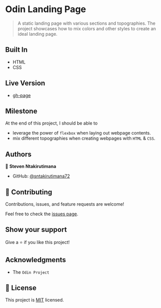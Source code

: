 # Odin Landing Page

> A static landing page with various sections and topographies. The project showcases how to mix colors and other styles to create an ideal landing page.


## Built In

- HTML
- CSS

## Live Version

- [gh-page](https://sntakirutimana72.github.io/odin-landing-page/)

## Milestone

At the end of this project, I should be able to

- leverage the power of `flexbox` when laying out webpage contents.
- mix different topographies when creating webpages with `HTML` & `CSS`.


## Authors

👤 **Steven Ntakirutimana**

- GitHub: [@sntakirutimana72](https://github.com/sntakirutimana72)


## 🤝 Contributing

Contributions, issues, and feature requests are welcome!

Feel free to check the [issues page](../../issues/).

## Show your support

Give a ⭐️ if you like this project!

## Acknowledgments

- The `Odin Project`

## 📝 License

This project is [MIT](./LICENSE) licensed.
